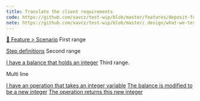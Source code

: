 ```yaml
---
title: Translate the client requirements
code: https://github.com/xavcz/test-wip/blob/master/features/deposit-funds/index.feature
note: https://github.com/xavcz/test-wip/blob/master/.design/what-we-test-with-cucumber.png
---
```


<a href="https://github.com/xavcz/test-wip/blob/master/features/deposit-funds/index.feature#L1-L3">🥒 Feature > Scenario</a>
First range

<a href="https://github.com/xavcz/test-wip/blob/master/features/deposit-funds/index.feature#L3-L7">Step definitions</a>
Second range

<a href="https://github.com/xavcz/test-wip/blob/master/features/deposit-funds/index.feature#L4">I have a balance that holds an integer</a>
Third range.

Multi line

<a href="https://github.com/xavcz/test-wip/blob/master/features/deposit-funds/index.feature#L5">I have an operation that takes an integer variable</a>
<a href="https://github.com/xavcz/test-wip/blob/master/features/deposit-funds/index.feature#L6">The balance is modified to be a new integer</a>
<a href="https://github.com/xavcz/test-wip/blob/master/features/deposit-funds/index.feature#L7">The operation returns this new integer</a>